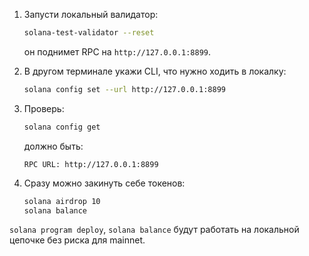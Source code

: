 1. Запусти локальный валидатор:

   ```bash
   solana-test-validator --reset
   ```

   он поднимет RPC на `http://127.0.0.1:8899`.

2. В другом терминале укажи CLI, что нужно ходить в локалку:

   ```bash
   solana config set --url http://127.0.0.1:8899
   ```

3. Проверь:

   ```bash
   solana config get
   ```

   должно быть:

   ```
   RPC URL: http://127.0.0.1:8899
   ```

4. Сразу можно закинуть себе токенов:

   ```bash
   solana airdrop 10
   solana balance
   ```

 `solana program deploy`, `solana balance`  будут работать на локальной цепочке без риска для mainnet.

